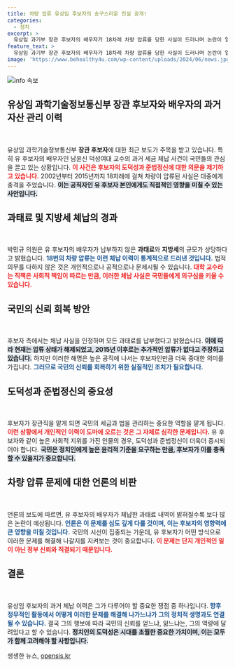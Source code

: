 ```yaml
---
title: 차량 압류 유상임 후보자의 송구스러운 진실 공개!
categories:
  - 정치
excerpt: >
  유상임 과기부 장관 후보자의 배우자가 18차례 차량 압류를 당한 사실이 드러나며 논란이 일고 있습니다. 도덕성과 법 준수 의혹 속, 과태료 체납에 대한 후보자 측의 해명이 주목받고 있습니다. 클릭해 진실을 확인하세요!
feature_text: >
  유상임 과기부 장관 후보자의 배우자가 18차례 차량 압류를 당한 사실이 드러나며 논란이 일고 있습니다. 도덕성과 법 준수 의혹 속, 과태료 체납에 대한 후보자 측의 해명이 주목받고 있습니다. 클릭해 진실을 확인하세요!
image: 'https://www.behealthy4u.com/wp-content/uploads/2024/06/news.jpg'
---
```


<p><img src="https://www.behealthy4u.com/wp-content/uploads/2024/06/news.jpg" alt="info 속보" /></p>

<h2 data-ke-size="size26">유상임 과학기술정보통신부 장관 후보자와 배우자의 과거 자산 관리 이력</h2>

<p data-ke-size="size16">&nbsp;</p>

<p>유상임 과학기술정보통신부 <b>장관 후보자</b>에 대한 최근 보도가 주목을 받고 있습니다. 특히 유 후보자의 배우자인 남윤신 덕성여대 교수의 과거 세금 체납 사건이 국민들의 관심을 끌고 있는 상황입니다. <b><span style="color: #ee2323;">이 사건은 후보자의 도덕성과 준법정신에 대한 의문을 제기하고 있습니다.</span></b> 2002년부터 2015년까지 18차례에 걸쳐 차량이 압류된 사실은 대중에게 충격을 주었습니다. <b><span style="background-color: #21538527;">이는 공직자인 유 후보자 본인에게도 직접적인 영향을 미칠 수 있는 사안입니다.</span></b></p>

<h2 data-ke-size="size26">과태료 및 지방세 체납의 경과</h2>

<p data-ke-size="size16">&nbsp;</p>

<p>박민규 의원은 유 후보자의 배우자가 납부하지 않은 <b>과태료</b>와 <b>지방세</b>의 규모가 상당하다고 밝혔습니다. <b><span style="color: #1a5490;">18번의 차량 압류는 이런 체납 이력이 통계적으로 드러낸 것입니다.</span></b> 법적 의무를 다하지 않은 것은 개인적으로나 공적으로나 문제시될 수 있습니다. <b><span style="color: #ee2323;">대학 교수라는 직책은 사회적 책임이 따르는 만큼, 이러한 체납 사실은 국민들에게 의구심을 키울 수 있습니다.</span></b></p>

<h2 data-ke-size="size26">국민의 신뢰 회복 방안</h2>

<p data-ke-size="size16">&nbsp;</p>

<p>후보자 측에서는 체납 사실을 인정하며 모든 과태료를 납부했다고 밝혔습니다. <b><span style="background-color: #21538527;">이에 따라 현재는 압류 상태가 해제되었고, 2015년 이후로는 추가적인 압류가 없다고 주장하고 있습니다.</span></b> 하지만 이러한 해명은 높은 공직에 나서는 후보자인만큼 더욱 중대한 의미를 가집니다. <b><span style="color: #1a5490;">그러므로 국민의 신뢰를 회복하기 위한 실질적인 조치가 필요합니다.</span></b></p>

<h2 data-ke-size="size26">도덕성과 준법정신의 중요성</h2>

<p data-ke-size="size16">&nbsp;</p>

<p>후보자가 장관직을 맡게 되면 국민의 세금과 법을 관리하는 중요한 역할을 맡게 됩니다. <b><span style="color: #ee2323;">이런 상황에서 개인적인 이력이 도마에 오르는 것은 그 자체로 심각한 문제입니다.</span></b> 유 후보자와 같이 높은 사회적 지위를 가진 인물의 경우, 도덕성과 준법정신이 더욱더 중시되어야 합니다. <b><span style="background-color: #21538527;">국민은 정치인에게 높은 윤리적 기준을 요구하는 만큼, 후보자가 이를 충족할 수 있을지가 중요합니다.</span></b></p>

<h2 data-ke-size="size26">차량 압류 문제에 대한 언론의 비판</h2>

<p data-ke-size="size16">&nbsp;</p>

<p>언론의 보도에 따르면, 유 후보자의 배우자가 체납한 과태료 내역이 밝혀질수록 보다 많은 논란이 예상됩니다. <b><span style="color: #1a5490;">언론은 이 문제를 심도 깊게 다룰 것이며, 이는 후보자의 영향력에 큰 영향을 미칠 것입니다.</span></b> 국민의 시선이 집중되는 가운데, 유 후보자가 어떤 방식으로 이러한 문제를 해결해 나갈지를 지켜보는 것이 중요합니다. <b><span style="color: #ee2323;">이 문제는 단지 개인적인 일이 아닌 정부 신뢰와 직결되기 때문입니다.</span></b></p>

<h2 data-ke-size="size26">결론</h2>

<p data-ke-size="size16">&nbsp;</p>

<p>유상임 후보자의 과거 체납 이력은 그가 다루어야 할 중요한 쟁점 중 하나입니다. <b><span style="color: #1a5490;">향후 정무적인 활동에서 어떻게 이러한 문제를 해결해 나가느냐가 그의 정치적 생명과도 연결될 수 있습니다.</span></b> 결국 그의 행보에 따라 국민의 신뢰를 얻느냐, 잃느냐는, 그의 역량에 달려있다고 할 수 있습니다. <b><span style="background-color: #21538527;">정치인의 도덕성은 시대를 초월한 중요한 가치이며, 이는 모두가 함께 고려해야 할 사항입니다.</span></b></p>
생생한 뉴스, <a href="https://opensis.kr" rel="dofollow">opensis.kr</a>


